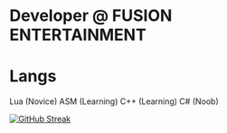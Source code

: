 # **Developer @ FUSION ENTERTAINMENT** 
# Langs

Lua (Novice)
ASM (Learning)
C++ (Learning)
C# (Noob)

[![GitHub Streak](https://github-readme-streak-stats.herokuapp.com?user=RobloxArchiver&theme=dark)](https://git.io/streak-stats)
